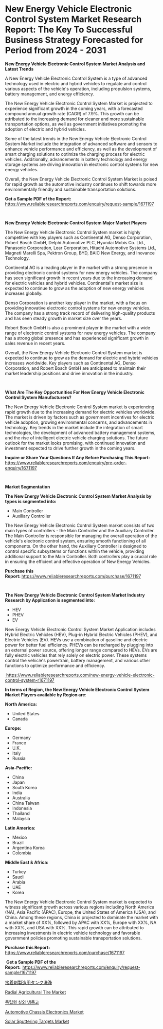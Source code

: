 <p><h1>New Energy Vehicle Electronic Control System Market Research Report: The Key To Successful Business Strategy Forecasted for Period from 2024 - 2031</h1></p><p><strong>New Energy Vehicle Electronic Control System Market Analysis and Latest Trends</strong></p>
<p><p>A New Energy Vehicle Electronic Control System is a type of advanced technology used in electric and hybrid vehicles to regulate and control various aspects of the vehicle's operation, including propulsion systems, battery management, and energy efficiency.</p><p>The New Energy Vehicle Electronic Control System Market is projected to experience significant growth in the coming years, with a forecasted compound annual growth rate (CAGR) of 7.9%. This growth can be attributed to the increasing demand for cleaner and more sustainable transportation options, as well as government initiatives promoting the adoption of electric and hybrid vehicles.</p><p>Some of the latest trends in the New Energy Vehicle Electronic Control System Market include the integration of advanced software and sensors to enhance vehicle performance and efficiency, as well as the development of smart charging solutions to optimize the charging process for electric vehicles. Additionally, advancements in battery technology and energy storage systems are driving innovation in electronic control systems for new energy vehicles.</p><p>Overall, the New Energy Vehicle Electronic Control System Market is poised for rapid growth as the automotive industry continues to shift towards more environmentally friendly and sustainable transportation solutions.</p></p>
<p><strong>Get a Sample PDF of the Report:&nbsp;</strong> <a href="https://www.reliableresearchreports.com/enquiry/request-sample/1671197">https://www.reliableresearchreports.com/enquiry/request-sample/1671197</a></p>
<p>&nbsp;</p>
<p><strong>New Energy Vehicle Electronic Control System Major Market Players</strong></p>
<p><p>The New Energy Vehicle Electronic Control System market is highly competitive with key players such as Continental AG, Denso Corporation, Robert Bosch GmbH, Delphi Automotive PLC, Hyundai Mobis Co. Ltd., Panasonic Corporation, Lear Corporation, Hitachi Automotive Systems Ltd., Magneti Marelli Spa, Pektron Group, BYD, BAIC New Energy, and Inovance Technology.</p><p>Continental AG is a leading player in the market with a strong presence in providing electronic control systems for new energy vehicles. The company has seen significant growth in recent years due to the increasing demand for electric vehicles and hybrid vehicles. Continental's market size is expected to continue to grow as the adoption of new energy vehicles increases globally.</p><p>Denso Corporation is another key player in the market, with a focus on providing innovative electronic control systems for new energy vehicles. The company has a strong track record of delivering high-quality products and has seen steady growth in market size over the years.</p><p>Robert Bosch GmbH is also a prominent player in the market with a wide range of electronic control systems for new energy vehicles. The company has a strong global presence and has experienced significant growth in sales revenue in recent years.</p><p>Overall, the New Energy Vehicle Electronic Control System market is expected to continue to grow as the demand for electric and hybrid vehicles increases worldwide. Key players such as Continental AG, Denso Corporation, and Robert Bosch GmbH are anticipated to maintain their market leadership positions and drive innovation in the industry.</p></p>
<p>&nbsp;</p>
<p><strong>What Are The Key Opportunities For New Energy Vehicle Electronic Control System Manufacturers?</strong></p>
<p><p>The New Energy Vehicle Electronic Control System market is experiencing rapid growth due to the increasing demand for electric vehicles worldwide. The market is driven by factors such as government incentives for electric vehicle adoption, growing environmental concerns, and advancements in technology. Key trends in the market include the integration of smart technologies, the development of advanced battery management systems, and the rise of intelligent electric vehicle charging solutions. The future outlook for the market looks promising, with continued innovation and investment expected to drive further growth in the coming years.</p></p>
<p><strong>Inquire or Share Your Questions If Any Before Purchasing This Report:</strong> <a href="https://www.reliableresearchreports.com/enquiry/pre-order-enquiry/1671197">https://www.reliableresearchreports.com/enquiry/pre-order-enquiry/1671197</a></p>
<p>&nbsp;</p>
<p><strong>Market Segmentation</strong></p>
<p><strong>The New Energy Vehicle Electronic Control System Market Analysis by types is segmented into:</strong></p>
<p><ul><li>Main Controller</li><li>Auxiliary Controller</li></ul></p>
<p><p>The New Energy Vehicle Electronic Control System market consists of two main types of controllers - the Main Controller and the Auxiliary Controller. The Main Controller is responsible for managing the overall operation of the vehicle's electronic control system, ensuring smooth functioning of all components. On the other hand, the Auxiliary Controller is designed to control specific subsystems or functions within the vehicle, providing additional support to the Main Controller. Both controllers play a crucial role in ensuring the efficient and effective operation of New Energy Vehicles.</p></p>
<p><strong>Purchase this Report:&nbsp;</strong><a href="https://www.reliableresearchreports.com/purchase/1671197">https://www.reliableresearchreports.com/purchase/1671197</a></p>
<p>&nbsp;</p>
<p><strong>The New Energy Vehicle Electronic Control System Market Industry Research by Application is segmented into:</strong></p>
<p><ul><li>HEV</li><li>PHEV</li><li>EV</li></ul></p>
<p><p>New Energy Vehicle Electronic Control System Market Application includes Hybrid Electric Vehicles (HEV), Plug-in Hybrid Electric Vehicles (PHEV), and Electric Vehicles (EV). HEVs use a combination of gasoline and electric power for better fuel efficiency. PHEVs can be recharged by plugging into an external power source, offering longer range compared to HEVs. EVs are fully electric vehicles that rely solely on electric power. These systems control the vehicle's powertrain, battery management, and various other functions to optimize performance and efficiency.</p></p>
<p><a href="https://www.reliableresearchreports.com/new-energy-vehicle-electronic-control-system-r1671197">&nbsp;https://www.reliableresearchreports.com/new-energy-vehicle-electronic-control-system-r1671197</a></p>
<p><strong>In terms of Region, the New Energy Vehicle Electronic Control System Market Players available by Region are:</strong></p>
<p>
    <p> <strong> North America: </strong>
        <ul>
            <li>United States</li>
            <li>Canada</li>
        </ul>
        </p> 
    <p> <strong> Europe: </strong>
        <ul>
            <li>Germany</li>
            <li>France</li>
            <li>U.K.</li>
            <li>Italy</li>
            <li>Russia</li>
        </ul>
        </p> 
    <p> <strong> Asia-Pacific: </strong>
        <ul>
            <li>China</li>
            <li>Japan</li>
            <li>South Korea</li>
            <li>India</li>
            <li>Australia</li>
            <li>China Taiwan</li>
            <li>Indonesia</li>
            <li>Thailand</li>
            <li>Malaysia</li>
        </ul>
        </p> 
    <p> <strong> Latin America: </strong>
        <ul>
            <li>Mexico</li>
            <li>Brazil</li>
            <li>Argentina Korea</li>
            <li>Colombia</li>
        </ul>
        </p> 
    <p> <strong> Middle East & Africa: </strong>
        <ul>
            <li>Turkey</li>
            <li>Saudi</li>
            <li>Arabia</li>
            <li>UAE</li>
            <li>Korea</li>
        </ul>
    </p>
    </p>
<p><p>The New Energy Vehicle Electronic Control System market is expected to witness significant growth across various regions including North America (NA), Asia Pacific (APAC), Europe, the United States of America (USA), and China. Among these regions, China is projected to dominate the market with a market share of XX%, followed by APAC with XX%, Europe with XX%, NA with XX%, and USA with XX%. This rapid growth can be attributed to increasing investments in electric vehicle technology and favorable government policies promoting sustainable transportation solutions.</p></p>
<p><strong>Purchase this Report: </strong><a href="https://www.reliableresearchreports.com/purchase/1671197">https://www.reliableresearchreports.com/purchase/1671197</a></p>
<p>&nbsp;<strong>Get a Sample PDF of the Report:&nbsp;&nbsp;</strong><a href="https://www.reliableresearchreports.com/enquiry/request-sample/1671197">https://www.reliableresearchreports.com/enquiry/request-sample/1671197</a></p>
<p><strong></strong></p>
<p><p><a href="https://github.com/LeoraEber/Market-Research-Report-List-1/blob/main/8735968106809.md">接着剤製造用タンク洗浄</a></p><p><a href="https://github.com/mancsybtousav/Market-Research-Report-List-2/blob/main/radial-agricultural-tire-market.md">Radial Agricultural Tire Market</a></p><p><a href="https://github.com/shade463/Market-Research-Report-List-1/blob/main/1695035100734.md">독립형 실외 냉동고</a></p><p><a href="https://github.com/josesg55/Market-Research-Report-List-3/blob/main/automotive-chassis-electronics-market.md">Automotive Chassis Electronics Market</a></p><p><a href="https://issuu.com/reportprime-2/docs/solar-sputtering-targets-market-size-2030.pptx">Solar Sputtering Targets Market</a></p></p>